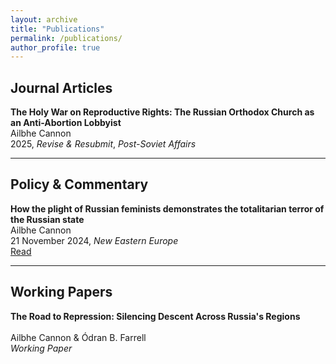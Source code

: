 ```yaml
---
layout: archive
title: "Publications"
permalink: /publications/
author_profile: true
---
```


## Journal Articles

**The Holy War on Reproductive Rights: The Russian Orthodox Church as an Anti-Abortion Lobbyist**<br>
Ailbhe Cannon<br>
2025, *Revise & Resubmit*, *Post-Soviet Affairs* 
<!-- Add links when available: DOI / Publisher / Ungated PDF / Code -->
<!-- [DOI:...]() · [Publisher]() · [Ungated PDF]() · [Code]() -->

---

## Policy & Commentary

**How the plight of Russian feminists demonstrates the totalitarian terror of the Russian state**<br> 
Ailbhe Cannon<br> 
21 November 2024, *New Eastern Europe*<br>
[Read](https://neweasterneurope.eu/2024/11/21/how-the-plight-of-russian-feminists-demonstrates-the-totalitarian-terror-of-the-russian-state/)

---

## Working Papers

**The Road to Repression: Silencing Descent Across Russia's Regions**<br>  
Ailbhe Cannon & Ódran B. Farrell<br>
*Working Paper*<br>



